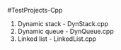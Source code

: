 #TestProjects-Cpp

1. Dynamic stack - DynStack.cpp
2. Dynamic queue - DynQueue.cpp
3. Linked list - LinkedList.cpp
